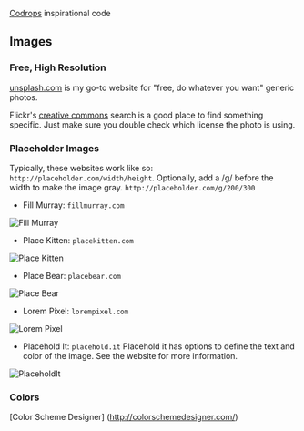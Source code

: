 [Codrops](http://tympanus.net/codrops/) inspirational code

Images
--------------
### Free, High Resolution
[unsplash.com][unsplash] is my go-to website for "free, do whatever you want" generic photos.

Flickr's [creative commons][flickr] search is a good place to find something specific. Just make sure you double check which license the photo is using.

### Placeholder Images
Typically, these websites work like so: `http://placeholder.com/width/height`. Optionally, add a /g/ before the width to make the image gray. `http://placeholder.com/g/200/300`


* Fill Murray: `fillmurray.com`

![Fill Murray](http://fillmurray.com/200/100)


* Place Kitten: `placekitten.com`

![Place Kitten](http://placekitten.com/g/200/100)


* Place Bear: `placebear.com`

![Place Bear](http://placebear.com/200/100)


* Lorem Pixel: `lorempixel.com`

![Lorem Pixel](http://lorempixel.com/200/100)


* Placehold It: `placehold.it`
Placehold it has options to define the text and color of the image. See the website for more information.

![PlaceholdIt](http://placehold.it/200/100)


### Colors
[Color Scheme Designer] (http://colorschemedesigner.com/)














[unsplash]: http://unsplash.com/
[flickr]: https://www.flickr.com/creativecommons/




